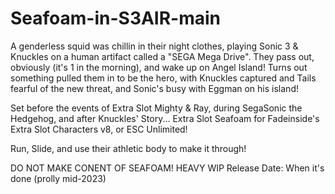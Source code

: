 # Seafoam-in-S3AIR-main

A genderless squid was chillin in their night clothes, playing Sonic 3 & Knuckles on a human artifact called a "SEGA Mega Drive". They pass out, obviously (it's 1 in the morning), and wake up on Angel Island! Turns out something pulled them in to be the hero, with Knuckles captured and Tails fearful of the new threat, and Sonic's busy with Eggman on his island!

Set before the events of Extra Slot Mighty & Ray, during SegaSonic the Hedgehog, and after Knuckles' Story...
Extra Slot Seafoam for Fadeinside's Extra Slot Characters v8, or ESC Unlimited!

Run, Slide, and use their athletic body to make it through!


DO NOT MAKE CONENT OF SEAFOAM! HEAVY WIP
Release Date: When it's done (prolly mid-2023)
